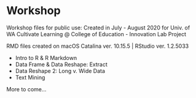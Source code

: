 # Workshop
Workshop files for public use: Created in July - August 2020 for Univ. of WA Cultivate Learning @ College of Education - Innovation Lab Project

RMD files created on macOS Catalina ver. 10.15.5 | RStudio ver. 1.2.5033

* Intro to R & R Markdown
* Data Frame & Data Reshape: Extract
* Data Reshape 2: Long v. Wide Data
* Text Mining

More to come...
